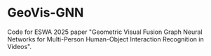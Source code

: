 # GeoVis-GNN
Code for ESWA 2025 paper "Geometric Visual Fusion Graph Neural Networks for Multi-Person Human-Object Interaction Recognition in Videos".
